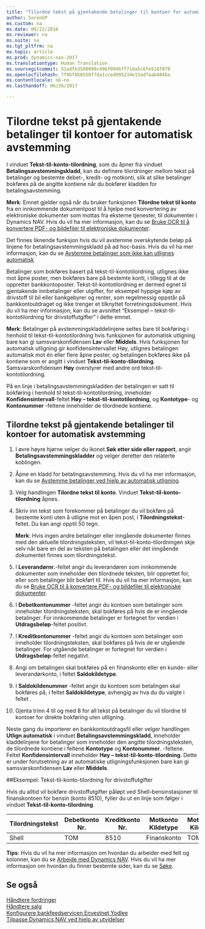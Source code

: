 ```yaml
---
title: "Tilordne tekst på gjentakende betalinger til kontoer for automatisk avstemming"
author: SorenGP
ms.custom: na
ms.date: 09/22/2016
ms.reviewer: na
ms.suite: na
ms.tgt_pltfrm: na
ms.topic: article
ms.prod: dynamics-nav-2017
ms.translationtype: Human Translation
ms.sourcegitcommit: 51adfb3588099c496f0946ff71da5c6fe518f070
ms.openlocfilehash: 7f9bf8b0550f7da1cced995234e15ad7aab484ba
ms.contentlocale: nb-no
ms.lasthandoff: 06/26/2017

---
```


# <a name="how-to-map-text-on-recurring-payments-to-accounts-for-automatic-reconciliation"></a>Tilordne tekst på gjentakende betalinger til kontoer for automatisk avstemming
I vinduet **Tekst-til-konto-tilordning**, som du åpner fra vinduet **Betalingsavstemmingskladd**, kan du definere tilordninger mellom tekst på betalinger og bestemte debet-, kredit- og motkonti, slik at slike betalinger bokføres på de angitte kontiene når du bokfører kladden for betalingsavstemming.

**Merk**: Emnet gjelder også når du bruker funksjonen **Tilordne tekst til konto** fra en innkommende dokumentpost til å hjelpe med konvertering av elektroniske dokumenter som mottas fra eksterne tjenester, til dokumenter i Dynamics NAV. Hvis du vil ha mer informasjon, kan du se [Bruke OCR til å konvertere PDF- og bildefiler til elektroniske dokumenter](across-how-use-ocr-pdf-images-files.md).   

Det finnes liknende funksjon hvis du vil avstemme overskytende beløp på linjene for betalingsavstemmingskladd på ad hoc-basis. Hvis du vil ha mer informasjon, kan du se [Avstemme betalinger som ikke kan utlignes automatisk](receivables-how-reconcile-payments-cannot-apply-auto.md)

Betalinger som bokføres basert på tekst-til-kontotilordning, utlignes ikke mot åpne poster, men bokføres bare på bestemte konti, i tillegg til at de oppretter bankkontoposter. Tekst-til-kontotilordning er dermed egnet til gjentakende innbetalinger eller utgifter, for eksempel hyppige kjøp av drivstoff til bil eller bankgebyrer og renter, som regelmessig oppstår på bankkontoutdraget og ikke trenger et tilknyttet forretningsdokument. Hvis du vil ha mer informasjon, kan du se avsnittet “Eksempel – tekst-til-kontotilordning for drivstoffutgifter” i dette emnet.

**Merk**: Betalinger på avstemmingskladdelinjene settes bare til bokføring i henhold til tekst-til-kontotilordning hvis funksjonen for automatisk utligning bare kan gi samsvarskonfidensen **Lav** eller **Middels**. Hvis funksjonen for automatisk utligning gir konfidensintervallet Høy, utlignes betalingen automatisk mot én eller flere åpne poster, og betalingen bokføres ikke på kontiene som er angitt i vinduet **Tekst-til-konto-tilordning**. Samsvarskonfidensen **Høy** overstyrer med andre ord tekst-til-kontotilordning.

På en linje i betalingsavstemmingskladden der betalingen er satt til bokføring i henhold til tekst-til-kontotilordning, inneholder **Konfidensintervall**-feltet **Høy – tekst-til-kontotilordning**, og **Kontotype**- og **Kontonummer** -feltene inneholder de tilordnede kontiene.

## <a name="to-map-text-on-recurring-payments-to-accounts-for-automatic-reconciliation"></a>Tilordne tekst på gjentakende betalinger til kontoer for automatisk avstemming
1. I øvre høyre hjørne velger du ikonet **Søk etter side eller rapport**, angir **Betalingsavstemmingskladder** og velger deretter den relaterte koblingen.
2. Åpne en kladd for betalingsavstemming. Hvis du vil ha mer informasjon, kan du se [Avstemme betalinger ved hjelp av automatisk utligning](receivables-how-reconcile-payments-auto-application.md).
3. Velg handlingen **Tilordne tekst til konto**. Vinduet **Tekst-til-konto-tilordning** åpnes.
4. Skriv inn tekst som forekommer på betalinger du vil bokføre på bestemte konti uten å utligne mot en åpen post, i **Tilordningstekst**-feltet. Du kan angi opptil 50 tegn.

    **Merk**: Hvis ingen andre betalinger eller inngående dokumenter finnes med den aktuelle tilordningsteksten, vil tekst-til-konto-tilordningen skje selv når bare en del av teksten på betalingen eller det inngående dokumentet finnes som tilordningstekst.
5. I **Leverandørnr.**-feltet angir du leverandøren som innkommende dokumenter som inneholder den tilordnede teksten, blir opprettet for, eller som betalinger blir bokført til. Hvis du vil ha mer informasjon, kan du se [Bruke OCR til å konvertere PDF- og bildefiler til elektroniske dokumenter](across-how-use-ocr-pdf-images-files.md).      
6. I **Debetkontonummer** -feltet angir du kontoen som betalinger som inneholder tilordningsteksten, skal bokføres på hvis de er inngående betalinger. For innkommende betalinger er fortegnet for verdien i **Utdragsbeløp**-feltet positivt.
7. I **Kreditkontonummer** -feltet angir du kontoen som betalinger som inneholder tilordningsteksten, skal bokføres på hvis de er utgående betalinger. For utgående betalinger er fortegnet for verdien i **Utdragsbeløp**-feltet negativt.
8. Angi om betalingen skal bokføres på en finanskonto eller en kunde- eller leverandørkonto, i feltet **Saldokildetype**.
9. I **Saldokildenummer** -feltet angir du kontoen som betalingen skal bokføres på, i feltet **Saldokildetype**, avhengig av hva du du valgte i feltet .
10. Gjenta trinn 4 til og med 8 for all tekst på betalinger du vil tilordne til kontoer for direkte bokføring uten utligning.

Neste gang du importerer en bankkontoutdragsfil eller velger handlingen **Utlign automatisk** i vinduet **Betalingsavstemmingskladd**, inneholder kladdelinjene for betalinger som inneholder den angitte tilordningsteksten, de tilordnede kontiene i feltene **Kontotype** og **Kontonummer**. -feltene. Feltet **Konfidensintervall** inneholder **Høy – tekst-til-konto-tilordning**. Dette er under forutsetning av at automatiske utligningsfunksjonen bare kan gi samsvarskonfidensen **Lav** eller **Middels**.

##<a name="example-text-to-account-mapping-for-fuel-expense"></a>Eksempel: Tekst-til-konto-tilordning for drivstoffutgifter

Hvis du alltid vil bokføre drivstoffutgifter påløpt ved Shell-bensinstasjoner til finanskontoen for bensin (konto 8510), fyller du ut en linje som følger i vinduet **Tekst-til-konto-tilordning**.

|Tilordningstekst |Debetkonto Nr. |Kreditkonto Nr. |Motkonto Kildetype |Motkonto Kildenr. |
|-------------|---------------|----------------|-----------------|----------------|
|Shell |TOM |8510 |Finanskonto|TOM|

**Tips**: Hvis du vil ha mer informasjon om hvordan du arbeider med felt og kolonner, kan du se [Arbeide med Dynamics NAV](ui-work-product.md). Hvis du vil ha mer informasjon om hvordan du finner bestemte sider, kan du se [Søke](ui-search.md).

## <a name="see-also"></a>Se også
[Håndtere fordringer](receivables-manage-receivables.md)  
[Håndtere salg](sales-manage-sales.md)  
[Konfigurere bankfeedservicen Envestnet Yodlee](bank-how-setup-bank-statement-service.md)  
[Tilpasse Dynamics NAV ved hjelp av utvidelser](ui-extensions.md)

